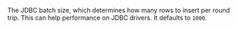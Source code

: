 The JDBC batch size, which determines how many rows to insert per round trip. This can help performance on JDBC drivers. It defaults to `1000`.
